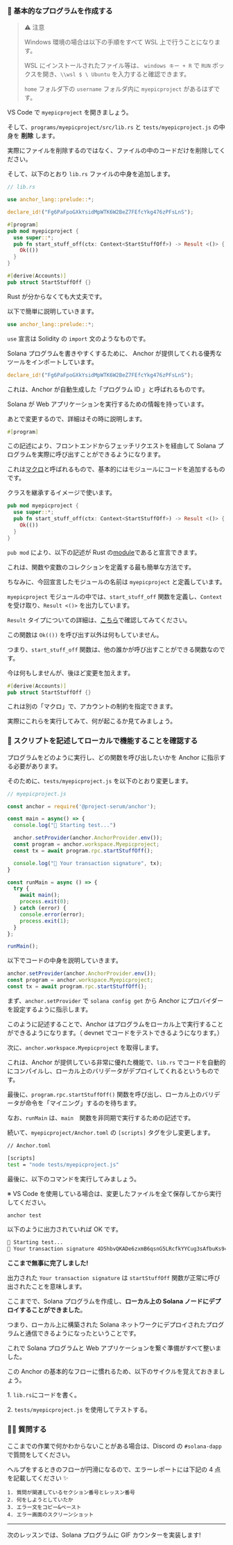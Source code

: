 ### 👶 基本的なプログラムを作成する

> ⚠️ 注意
>
> Windows 環境の場合は以下の手順をすべて WSL 上で行うことになります。
>
> WSL にインストールされたファイル等は、 `windows キー + R` で `RUN` ボックスを開き、`\\wsl $ \ Ubuntu` を入力すると確認できます。
>
> `home` フォルダ下の `username` フォルダ内に `myepicproject` があるはずです。

VS Code で `myepicproject` を開きましょう。

そして、`programs/myepicproject/src/lib.rs` と `tests/myepicproject.js` の中身を **削除** します。

実際にファイルを削除するのではなく、ファイルの中のコードだけを削除してください。

そして、以下のとおり `lib.rs` ファイルの中身を追加します。

```rust
// lib.rs

use anchor_lang::prelude::*;

declare_id!("Fg6PaFpoGXkYsidMpWTK6W2BeZ7FEfcYkg476zPFsLnS");

#[program]
pub mod myepicproject {
  use super::*;
  pub fn start_stuff_off(ctx: Context<StartStuffOff>) -> Result <()> {
    Ok(())
  }
}

#[derive(Accounts)]
pub struct StartStuffOff {}
```

Rust が分からなくても大丈夫です。

以下で簡単に説明していきます。

```rust
use anchor_lang::prelude::*;
```

`use` 宣言は Solidity の `import` 文のようなものです。

Solana プログラムを書きやすくするために、 Anchor が提供してくれる優秀なツールをインポートしています。

```rust
declare_id!("Fg6PaFpoGXkYsidMpWTK6W2BeZ7FEfcYkg476zPFsLnS");
```

これは、Anchor が自動生成した「プログラム ID 」と呼ばれるものです。

Solana が Web アプリケーションを実行するための情報を持っています。

あとで変更するので、詳細はその時に説明します。

```rust
#[program]
```

この記述により、フロントエンドからフェッチリクエストを経由して Solana プログラムを実際に呼び出すことができるようになります。

これは[マクロ](http://web.mit.edu/rust-lang_v1.25/arch/amd64_ubuntu1404/share/doc/rust/html/book/first-edition/macros.html)と呼ばれるもので、基本的にはモジュールにコードを追加するものです。

クラスを継承するイメージで使います。

```rust
pub mod myepicproject {
  use super::*;
  pub fn start_stuff_off(ctx: Context<StartStuffOff>) -> Result <()> {
    Ok(())
  }
}
```

`pub mod` により、以下の記述が Rust の[module](https://stevedonovan.github.io/rust-gentle-intro/4-modules.html)であると宣言できます。

これは、関数や変数のコレクションを定義する最も簡単な方法です。

ちなみに、今回宣言したモジュールの名前は `myepicproject` と定義しています。

`myepicproject` モジュールの中では、`start_stuff_off` 関数を定義し、`Context` を受け取り、`Result <()>` を出力しています。

`Result` タイプについての詳細は、[こちら](https://doc.rust-lang.org/std/result)で確認してみてください。

この関数は `Ok(())` を呼び出す以外は何もしていません。

つまり、`start_stuff_off` 関数は、他の誰かが呼び出すことができる関数なのです。

今は何もしませんが、後ほど変更を加えます。

```rust
#[derive(Accounts)]
pub struct StartStuffOff {}
```

これは別の「マクロ」で、アカウントの制約を指定できます。

実際にこれらを実行してみて、何が起こるか見てみましょう。


### 💎 スクリプトを記述してローカルで機能することを確認する

プログラムをどのように実行し、どの関数を呼び出したいかを Anchor に指示する必要があります。

そのために、`tests/myepicproject.js` を以下のとおり変更します。

```javascript
// myepicproject.js

const anchor = require('@project-serum/anchor');

const main = async() => {
  console.log("🚀 Starting test...")

  anchor.setProvider(anchor.AnchorProvider.env());
  const program = anchor.workspace.Myepicproject;
  const tx = await program.rpc.startStuffOff();

  console.log("📝 Your transaction signature", tx);
}

const runMain = async () => {
  try {
    await main();
    process.exit(0);
  } catch (error) {
    console.error(error);
    process.exit(1);
  }
};

runMain();
```

以下でコードの中身を説明していきます。

```javascript
anchor.setProvider(anchor.AnchorProvider.env());
const program = anchor.workspace.Myepicproject;
const tx = await program.rpc.startStuffOff();
```

まず、`anchor.setProvider` で `solana config get` から Anchor にプロバイダーを設定するように指示します。

このように記述することで、Anchor はプログラムをローカル上で実行することができるようになります。（ devnet でコードをテストできるようになります。）

次に、`anchor.workspace.Myepicproject` を取得します。

これは、Anchor が提供している非常に優れた機能で、`lib.rs` でコードを自動的にコンパイルし、ローカル上のバリデータがデプロイしてくれるというものです。

最後に、`program.rpc.startStuffOff()` 関数を呼び出し、ローカル上のバリデータが命令を「マイニング」するのを待ちます。

なお、`runMain` は、`main`　関数を非同期で実行するための記述です。

続いて、`myepicproject/Anchor.toml` の `[scripts]` タグを少し変更します。

```bash
// Anchor.toml

[scripts]
test = "node tests/myepicproject.js"
```

最後に、以下のコマンドを実行してみましょう。

※ VS Code を使用している場合は、変更したファイルを全て保存してから実行してください。

```bash
anchor test
```

以下のように出力されていれば OK です。

```bash
🚀 Starting test...
📝 Your transaction signature 4D5hbvQKADe6zxmB6qsnG5LRcfkYYCug3sAfbuKs94UdY1B4Hmj85DvnNLbagUxXQPqAJQDLocECEPtNa6RPayuS
```


**ここまで無事に完了しました!**

出力された `Your transaction signature` は `startStuffOff` 関数が正常に呼び出されたことを意味します。

ここまでで、Solana プログラムを作成し、**ローカル上の Solana ノードにデプロイすることができました**。

つまり、ローカル上に構築された Solana ネットワークにデプロイされたプログラムと通信できるようになったということです。

これで Solana プログラムと Web アプリケーションを繋ぐ準備がすべて整いました。

この Anchor の基本的なフローに慣れるため、以下のサイクルを覚えておきましょう。

1\. `lib.rs`にコードを書く。

2\. `tests/myepicproject.js` を使用してテストする。


### 🙋‍♂️ 質問する

ここまでの作業で何かわからないことがある場合は、Discord の `#solana-dapp` で質問をしてください。

ヘルプをするときのフローが円滑になるので、エラーレポートには下記の 4 点を記載してください ✨

```
1. 質問が関連しているセクション番号とレッスン番号
2. 何をしようとしていたか
3. エラー文をコピー&ペースト
4. エラー画面のスクリーンショット
```

---

次のレッスンでは、Solana プログラムに GIF カウンターを実装します!
